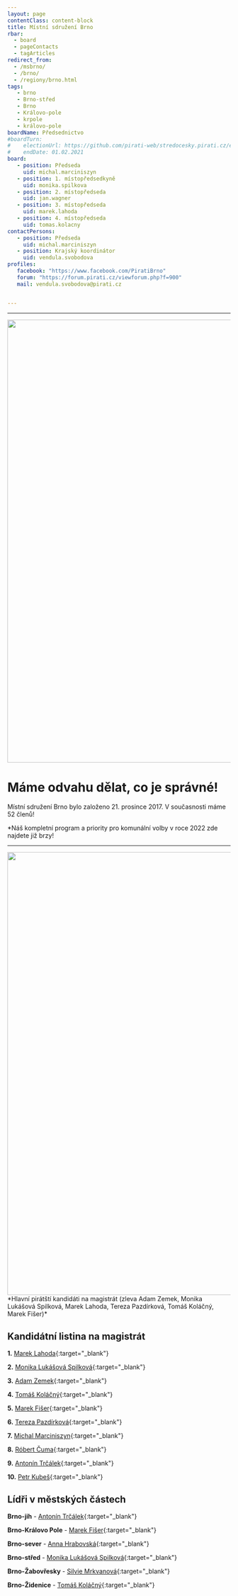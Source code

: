```yaml
---
layout: page
contentClass: content-block
title: Místní sdružení Brno
rbar:
  - board
  - pageContacts
  - tagArticles
redirect_from:
  - /msbrno/
  - /brno/
  - /regiony/brno.html
tags:
   - brno
   - Brno-střed
   - Brno
   - Královo-pole
   - krpole
   - královo-pole
boardName: Předsednictvo
#boardTurn:
#    electionUrl: https://github.com/pirati-web/stredocesky.pirati.cz/edit/master/kladno/index.md
#    endDate: 01.02.2021
board:
   - position: Předseda
     uid: michal.marciniszyn
   - position: 1. místopředsedkyně
     uid: monika.spilkova
   - position: 2. místopředseda
     uid: jan.wagner
   - position: 3. místopředseda
     uid: marek.lahoda
   - position: 4. místopředseda
     uid: tomas.kolacny
contactPersons:
   - position: Předseda
     uid: michal.marciniszyn
   - position: Krajský koordinátor
     uid: vendula.svobodova
profiles:
   facebook: "https://www.facebook.com/PiratiBrno"
   forum: "https://forum.pirati.cz/viewforum.php?f=900"
   mail: vendula.svobodova@pirati.cz


---
```


<hr>

<img src="https://a.pirati.cz/crop/1200x675/jihomoravsky/img/posts/zahajeni1.jpg" width="1000">

# Máme odvahu dělat, co je správné!

Místní sdružení Brno bylo založeno 21. prosince 2017. V současnosti máme 52 členů! 

*Náš kompletní program a priority pro komunální volby v roce 2022 zde najdete již brzy! 

<hr>

<img src="https://a.pirati.cz/crop/1200x675/jihomoravsky/img/posts/top61.JPG" width="1000">
*Hlavní pirátští kandidáti na magistrát (zleva Adam Zemek, Monika Lukášová Spilková, Marek Lahoda, Tereza Pazdírková, Tomáš Koláčný, Marek Fišer)* 

## Kandidátní listina na magistrát 

**1.** [Marek Lahoda](https://jihomoravsky.pirati.cz/lide/marek-lahoda/){:target="_blank"}

**2.** [Monika Lukášová Spilková](https://jihomoravsky.pirati.cz/lide/monika-spilkova/){:target="_blank"}

**3.** [Adam Zemek](https://jihomoravsky.pirati.cz/lide/adam-zemek/){:target="_blank"}

**4.** [Tomáš Koláčný](https://jihomoravsky.pirati.cz/lide/tomas-kolacny/){:target="_blank"}

**5.** [Marek Fišer](https://jihomoravsky.pirati.cz/lide/marek-fiser/){:target="_blank"}

**6.** [Tereza Pazdírková](https://lide.pirati.cz/profil/3159/){:target="_blank"}

**7.** [Michal Marciniszyn](https://jihomoravsky.pirati.cz/lide/michal-marciniszyn/){:target="_blank"}

**8.** [Róbert Čuma](https://jihomoravsky.pirati.cz/lide/robert-cuma/){:target="_blank"}

**9.** [Antonín Trčálek](https://lide.pirati.cz/profil/2494/){:target="_blank"}

**10.** [Petr Kubeš](https://lide.pirati.cz/profil/3128/){:target="_blank"}


## Lídři v městských částech 

**Brno-jih** - [Antonín Trčálek](https://lide.pirati.cz/profil/2494/){:target="_blank"}

**Brno-Královo Pole** - [Marek Fišer](https://jihomoravsky.pirati.cz/lide/marek-fiser/){:target="_blank"}

**Brno-sever** - [Anna Hrabovská](https://lide.pirati.cz/profil/3219/){:target="_blank"}

**Brno-střed** - [Monika Lukášová Spilková](https://jihomoravsky.pirati.cz/lide/monika-spilkova/){:target="_blank"}

**Brno-Žabovřesky** - [Silvie Mrkvanová](https://jihomoravsky.pirati.cz/lide/silvie-mrkvanova/){:target="_blank"}

**Brno-Židenice** - [Tomáš Koláčný](https://jihomoravsky.pirati.cz/lide/tomas-kolacny/){:target="_blank"}
